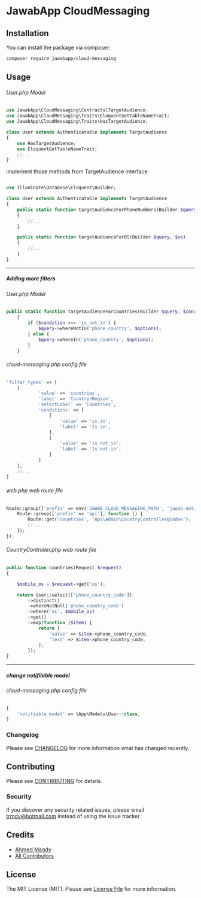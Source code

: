 # JawabApp CloudMessaging

## Installation

You can install the package via composer:

```bash
composer require jawabapp/cloud-messaging
```

## Usage

###### User.php Model

```php
use JawabApp\CloudMessaging\Contracts\TargetAudience;
use JawabApp\CloudMessaging\Traits\EloquentGetTableNameTrait;
use JawabApp\CloudMessaging\Traits\HasTargetAudience;

class User extends Authenticatable implements TargetAudience
{
	use HasTargetAudience;
	use EloquentGetTableNameTrait;
	//...
}
```

implement those methods from TargetAudience interface.

```php

use Illuminate\Database\Eloquent\Builder;

class User extends Authenticatable implements TargetAudience
{
	public static function targetAudienceForPhoneNumbers(Builder $query, $phone_numbers)
    {
        //...
    }

	public static function targetAudienceForOS(Builder $query, $os)
    {
        //...
    }
}
```

---

##### Adding more filters

###### User.php Model

```php
public static function targetAudienceForCountries(Builder $query, $condition, $options, &$joins)
    {
        if ($condition === 'is_not_in') {
            $query->whereNotIn('phone_country', $options);
        } else {
            $query->whereIn('phone_country', $options);
        }
    }
```

###### cloud-messaging.php config file

```php
'filter_types' => [
	[
            'value' => 'countries',
            'label' => 'Country/Region',
            'selectLabel' => 'Countries',
            'conditions' => [
                [
                    'value' => 'is_in',
                    'label' => 'Is in',
                ],
                [
                    'value' => 'is_not_in',
                    'label' => 'Is not in',
                ]
            ]
	],
	//...
]
```

###### web.php web route file

```php
Route::group(['prefix' => env('JAWAB_CLOUD_MESSAGING_PATH', 'jawab-notifications')], function () {
    Route::group(['prefix' => 'api'], function () {
        Route::get('countries', 'Api\Admin\CountryController@index');
        //...
    });
});
```

###### CountryController.php web route file

```php
public function countries(Request $request)
{

    $mobile_os = $request->get('os');

    return User::select(['phone_country_code'])
        ->distinct()
        ->whereNotNull('phone_country_code')
        ->where('os', $mobile_os)
        ->get()
        ->map(function ($item) {
            return [
                'value' => $item->phone_country_code,
                'text' => $item->phone_country_code,
            ];
        });
}
```

---

##### change notifilable model

###### cloud-messaging.php config file

```php
[
	'notifiable_model' => \App\Models\User::class,
]
```

### Changelog

Please see [CHANGELOG](CHANGELOG.md) for more information what has changed recently.

## Contributing

Please see [CONTRIBUTING](CONTRIBUTING.md) for details.

### Security

If you discover any security related issues, please email trmdy@hotmail.com instead of using the issue tracker.

## Credits

- [Ahmed Magdy](https://github.com/jawab)
- [All Contributors](../../contributors)

## License

The MIT License (MIT). Please see [License File](LICENSE.md) for more information.
